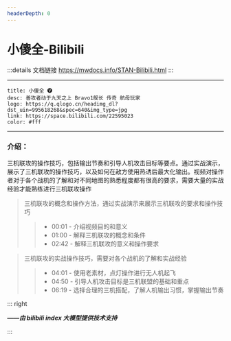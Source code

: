 ```yaml
---
headerDepth: 0
---
```


# 小傻全-Bilibili

:::details 文档链接
https://mwdocs.info/STAN-Bilibili.html
:::

---

```card
title: 小傻全 🅥
desc: 善攻者动于九天之上 Bravo1舰长 传奇 航母玩家
logo: https://q.qlogo.cn/headimg_dl?dst_uin=995618268&spec=640&img_type=jpg
link: https://space.bilibili.com/22595023
color: #fff
```

---

<SiteInfo name="三机联攻 全网唯一详细分析教学-傻全专业航母教学" url="https://www.bilibili.com/video/BV1qu411u7N5" preview="https://my-img.cc/i/2023/10/23/6535fc6c868ed.jpg" />

### 介绍：

三机联攻的操作技巧，包括输出节奏和引导人机攻击目标等要点。通过实战演示，展示了三机联攻的操作技巧，以及如何在敌方使用热诱后最大化输出。视频对操作者对于各个战机的了解和对不同地图的熟悉程度都有很高的要求，需要大量的实战经验才能熟练进行三机联攻操作

> 三机联攻的概念和操作方法，通过实战演示来展示三机联攻的要求和操作技巧
>
>>- 00:01 - 介绍视频目的和意义
>>- 01:00 - 解释三机联攻的概念和条件
>>- 02:42 - 解释三机联攻的意义和操作要求

> 三机联攻的实战操作技巧，需要对各个战机的了解和实战经验
>
>>- 04:01 - 使用老素材，点灯操作进行无人机起飞
>>- 04:50 - 引导人机攻击目标是三机联盟的基础和重点
>>- 06:19 - 选择合理的三机搭配，了解人机输出习惯，掌握输出节奏

::: right

***——由 bilibili index 大模型提供技术支持***

:::